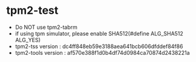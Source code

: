 # tpm2-test
* Do NOT use tpm2-tabrm
* if using tpm simulator, please enable SHA512(#define ALG_SHA512 ALG_YES)
* tpm2-tss version : dc4ff848eb59e3188aea641bcb606dfddef84f86
* tpm2-tools version : af570e388f1d0b4df74d0984ca70874d2438221a

